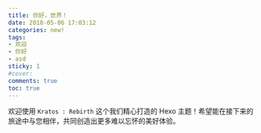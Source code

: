 ```yaml
---
title: 你好，世界！
date: 2018-05-06 17:03:12
categories: new!
tags:
- 欢迎
- 你好
- asd
sticky: 1
#cover:
comments: true
toc: true
---
```


欢迎使用 `Kratos : Rebirth` 这个我们精心打造的 Hexo 主题！希望能在接下来的旅途中与您相伴，共同创造出更多难以忘怀的美好体验。

